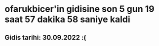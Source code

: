 # ofarukbicer'in gidisine son 5 gun 19 saat 57 dakika 58 saniye kaldi

## Gidis tarihi: 30.09.2022 :(